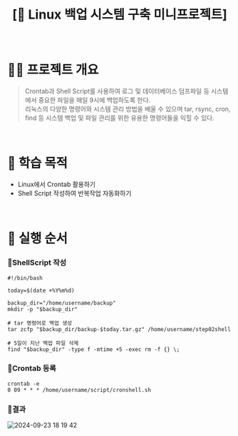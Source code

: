 # <p align="center">[🐠 Linux 백업 시스템 구축 미니프로젝트] 

<br>

# 🙆‍♀️ 프로젝트 개요
> Crontab과 Shell Script를 사용하여 로그 및 데이터베이스 덤프파일 등 시스템에서 중요한 파일을 매일 9시에 백업하도록 한다.<br>
> 리눅스의 다양한 명령어와 시스템 관리 방법을 배울 수 있으며 tar, rsync, cron, find 등 시스템 백업 및 파일 관리를 위한 유용한 명령어들을 익힐 수 있다.

<br>

# 🚢 학습 목적
- Linux에서 Crontab 활용하기
- Shell Script 작성하여 반복작업 자동화하기
<br>


# 🚨 실행 순서
### 🍦ShellScript 작성

```shell
#!/bin/bash

today=$(date +%Y%m%d)

backup_dir="/home/username/backup"
mkdir -p "$backup_dir"

# tar 명령어로 백업 생성
tar zcfp "$backup_dir/backup-$today.tar.gz" /home/username/step02shell

# 5일이 지난 백업 파일 삭제
find "$backup_dir" -type f -mtime +5 -exec rm -f {} \;
```

### 🥯Crontab 등록
```shell
crontab -e
0 09 * * * /home/username/script/cronshell.sh
```

### 🥝결과
![2024-09-23 18 19 42](https://github.com/user-attachments/assets/23a437da-f70c-46d9-9e10-4f8a8c4b1fe6)

